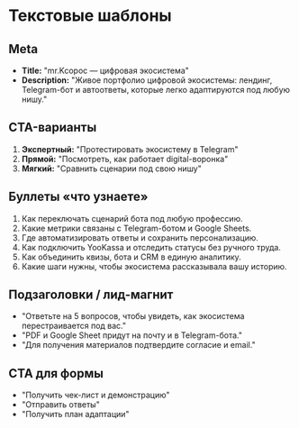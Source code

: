 # Текстовые шаблоны

## Meta
- **Title:** "mr.Kcopoc — цифровая экосистема"
- **Description:** "Живое портфолио цифровой экосистемы: лендинг, Telegram-бот и автоответы, которые легко адаптируются под любую нишу."

## CTA-варианты
1. **Экспертный:** "Протестировать экосистему в Telegram"
2. **Прямой:** "Посмотреть, как работает digital-воронка"
3. **Мягкий:** "Сравнить сценарии под свою нишу"

## Буллеты «что узнаете»
1. Как переключать сценарий бота под любую профессию.
2. Какие метрики связаны с Telegram-ботом и Google Sheets.
3. Где автоматизировать ответы и сохранить персонализацию.
4. Как подключить YooKassa и отследить статусы без ручного труда.
5. Как объединить квизы, бота и CRM в единую аналитику.
6. Какие шаги нужны, чтобы экосистема рассказывала вашу историю.

## Подзаголовки / лид-магнит
- "Ответьте на 5 вопросов, чтобы увидеть, как экосистема перестраивается под вас."
- "PDF и Google Sheet придут на почту и в Telegram-бота."
- "Для получения материалов подтвердите согласие и email."

## CTA для формы
- "Получить чек-лист и демонстрацию"
- "Отправить ответы"
- "Получить план адаптации"
